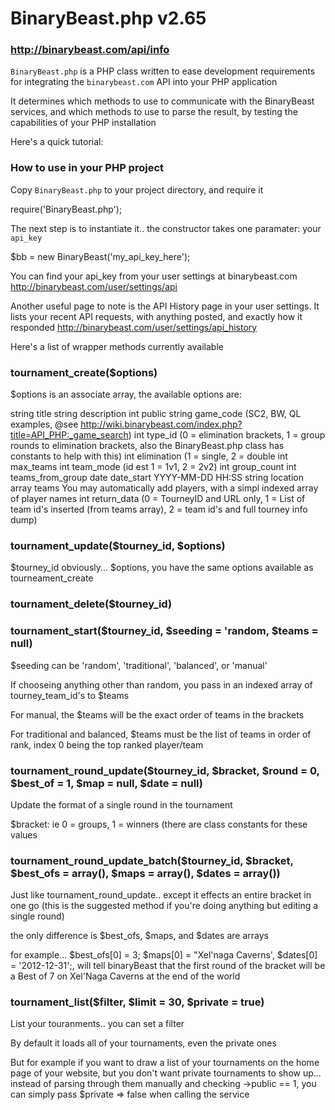 # BinaryBeast.php v2.65
### <http://binarybeast.com/api/info>

`BinaryBeast.php` is a PHP class written to ease development requirements for integrating the `binarybeast.com` API into your PHP application


It determines which methods to use to communicate with the BinaryBeast services, and which methods to use to parse the result, by testing the capabilities of your PHP installation

Here's a quick tutorial:

### How to use in your PHP project

Copy `BinaryBeast.php` to your project directory, and require it

require('BinaryBeast.php');

The next step is to instantiate it.. the constructor takes one paramater: your `api_key`

$bb = new BinaryBeast('my_api_key_here');

You can find your api_key from your user settings at binarybeast.com <http://binarybeast.com/user/settings/api>

Another useful page to note is the API History page in your user settings.  It lists your recent API requests, with anything posted, and exactly how it responded
<http://binarybeast.com/user/settings/api_history>



Here's a list of wrapper methods currently available

### tournament_create($options)
$options is an associate array, the available options are: 

string title
string description
int    public
string game_code            	(SC2, BW, QL examples, @see <http://wiki.binarybeast.com/index.php?title=API_PHP:_game_search>)
int    type_id              	(0 = elimination brackets, 1 = group rounds to elimination brackets, also the BinaryBeast.php class has constants to help with this)
int    elimination          	(1 = single, 2 = double
int    max_teams
int    team_mode            	(id est 1 = 1v1, 2 = 2v2)
int    group_count
int    teams_from_group
date   date_start		YYYY-MM-DD HH:SS
string location
array  teams			You may automatically add players, with a simpl indexed array of player names
int    return_data          	(0 = TourneyID and URL only, 1 = List of team id's inserted (from teams array), 2 = team id's and full tourney info dump)

### tournament_update($tourney_id, $options)

$tourney_id obviously... $options, you have the same options available as tourneament_create


### tournament_delete($tourney_id)

### tournament_start($tourney_id, $seeding = 'random, $teams = null)

$seeding can be 'random', 'traditional', 'balanced', or 'manual'

If chooseing anything other than random, you pass in an indexed array of tourney_team_id's to $teams

For manual, the $teams will be the exact order of teams in the brackets

For traditional and balanced, $teams must be the list of teams in order of rank, index 0 being the top ranked player/team

### tournament_round_update($tourney_id, $bracket, $round = 0, $best_of = 1, $map = null, $date = null)

Update the format of a single round in the tournament

$bracket: ie 0 = groups, 1 = winners (there are class constants for these values


### tournament_round_update_batch($tourney_id, $bracket, $best_ofs = array(), $maps = array(), $dates = array())

Just like tournament_round_update.. except it effects an entire bracket in one go (this is the suggested method if you're doing anything but editing a single round)

the only difference is $best_ofs, $maps, and $dates are arrays

for example... $best_ofs[0] = 3; $maps[0] = "Xel'naga Caverns', $dates[0] = '2012-12-31';, will tell binaryBeast that the first round of the bracket will be a Best of 7 on Xel'Naga Caverns at the end of the world


### tournament_list($filter, $limit = 30, $private = true)

List your touranments.. you can set a filter

By default it loads all of your tournaments, even the private ones

But for example if you want to draw a list of your tournaments on the home page of your website, but you don't want private tournaments to show up... instead of parsing through them manually and checking ->public == 1, you can simply pass $private => false when calling the service
